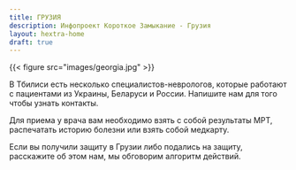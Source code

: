 ```yaml
---
title: ГРУЗИЯ
description: Инфопроект Короткое Замыкание - Грузия
layout: hextra-home
draft: true
---
```


<div class="hx-mt-6">
{{< figure src="images/georgia.jpg"  >}}
</div>

В Тбилиси есть несколько специалистов-неврологов, которые работают с пациентами из Украины, Беларуси и России. Напишите нам для того чтобы узнать контакты.

Для приема у врача вам необходимо взять с собой результаты МРТ, распечатать историю болезни или взять собой медкарту.

Если вы получили защиту в Грузии либо подались на защиту, расскажите об этом нам, мы обговорим алгоритм действий.
